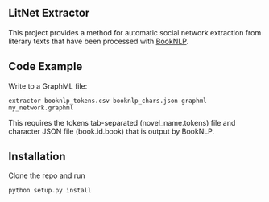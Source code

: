 ## LitNet Extractor

This project provides a method for automatic social network extraction from literary texts that have been processed with [BookNLP](https://github.com/dbamman/book-nlp).

## Code Example

Write to a GraphML file:

```
extractor booknlp_tokens.csv booknlp_chars.json graphml my_network.graphml
```

This requires the tokens tab-separated (novel_name.tokens) file and character JSON file (book.id.book) that is output by BookNLP.

## Installation

Clone the repo and run 

```
python setup.py install
```